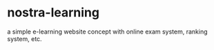 # nostra-learning

a simple e-learning website concept with online exam system, ranking system, etc.
